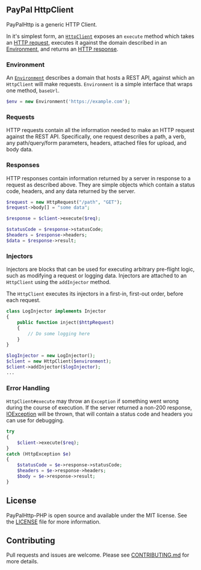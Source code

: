 ## PayPal HttpClient

PayPalHttp is a generic HTTP Client.

In it's simplest form, an [`HttpClient`](lib/PayPalHttp/HttpClient.php) exposes an `execute` method which takes an [HTTP request](lib/PayPalHttp/HttpRequest.php), executes it against the domain described in an [Environment](lib/PayPalHttp/Environment.php), and returns an [HTTP response](lib/PayPalHttp/HttpResponse.php).

### Environment

An [`Environment`](./lib/PayPalHttp/environment.rb) describes a domain that hosts a REST API, against which an `HttpClient` will make requests. `Environment` is a simple interface that wraps one method, `baseUrl`.

```php
$env = new Environment('https://example.com');
```

### Requests

HTTP requests contain all the information needed to make an HTTP request against the REST API. Specifically, one request describes a path, a verb, any path/query/form parameters, headers, attached files for upload, and body data.

### Responses

HTTP responses contain information returned by a server in response to a request as described above. They are simple objects which contain a status code, headers, and any data returned by the server.

```php
$request = new HttpRequest("/path", "GET");
$request->body[] = "some data";

$response = $client->execute($req);

$statusCode = $response->statusCode;
$headers = $response->headers;
$data = $response->result;
```

### Injectors

Injectors are blocks that can be used for executing arbitrary pre-flight logic, such as modifying a request or logging data. Injectors are attached to an `HttpClient` using the `addInjector` method.

The `HttpClient` executes its injectors in a first-in, first-out order, before each request.

```php
class LogInjector implements Injector
{
    public function inject($httpRequest)
    {
        // Do some logging here
    }
}

$logInjector = new LogInjector();
$client = new HttpClient($environment);
$client->addInjector($logInjector);
...
```

### Error Handling

`HttpClient#execute` may throw an `Exception` if something went wrong during the course of execution. If the server returned a non-200 response, [IOException](lib/PayPalHttp/IOException.php) will be thrown, that will contain a status code and headers you can use for debugging.

```php
try
{
    $client->execute($req);
}
catch (HttpException $e)
{
    $statusCode = $e->response->statusCode;
    $headers = $e->response->headers;
    $body = $e->response->result;
}
```

## License
PayPalHttp-PHP is open source and available under the MIT license. See the [LICENSE](./LICENSE) file for more information.

## Contributing
Pull requests and issues are welcome. Please see [CONTRIBUTING.md](./CONTRIBUTING.md) for more details.
